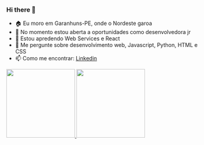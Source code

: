 ### Hi there 🖖

<!--
**RaquelFT/RaquelFT** is a ✨ _special_ ✨ repository because its `README.md` (this file) appears on your GitHub profile.

Here are some ideas to get you started:
-->
- 🏠 Eu moro em Garanhuns-PE, onde o Nordeste garoa
- 🔭 No momento estou aberta a oportunidades como desenvolvedora jr
- 🌱 Estou apredendo Web Services e React
- 💬 Me pergunte sobre desenvolvimento web, Javascript, Python, HTML e CSS
- 📫 Como me encontrar: [Linkedin](https://www.linkedin.com/in/raquelftrajano/)

<div>
<a href="https://github.com/RaquelFT">
<img height="180em" src="https://github-readme-stats.vercel.app/api/top-langs/?RaquelFT&layout=compact&langs_count=7&theme=dracula"/>
<img height="180em" src="https://github-readme-stats.vercel.app/RaquelFT&show_icons=true&theme=dracula&include_all_commits=true&count_private=true"/>
</div>
